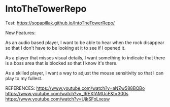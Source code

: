 # IntoTheTowerRepo
Test: https://sopapillak.github.io/IntoTheTowerRepo/

New Features:

As an audio based player, I want to be able to hear when the rock disappear so that I don't have to be looking at it to see if I opened it.

As a player that misses visual details, I want something to indicate that there is a boss area that is blocked so that I know it's there.

As a skilled player, I want a way to adjust the mouse sensitivity so that I can play to my fullest.


REFERENCES:
https://www.youtube.com/watch?v=aNZw588BQBo
https://www.youtube.com/watch?v=_lREXfAMUcE&t=300s
https://www.youtube.com/watch?v=UjkSFoLxesw

